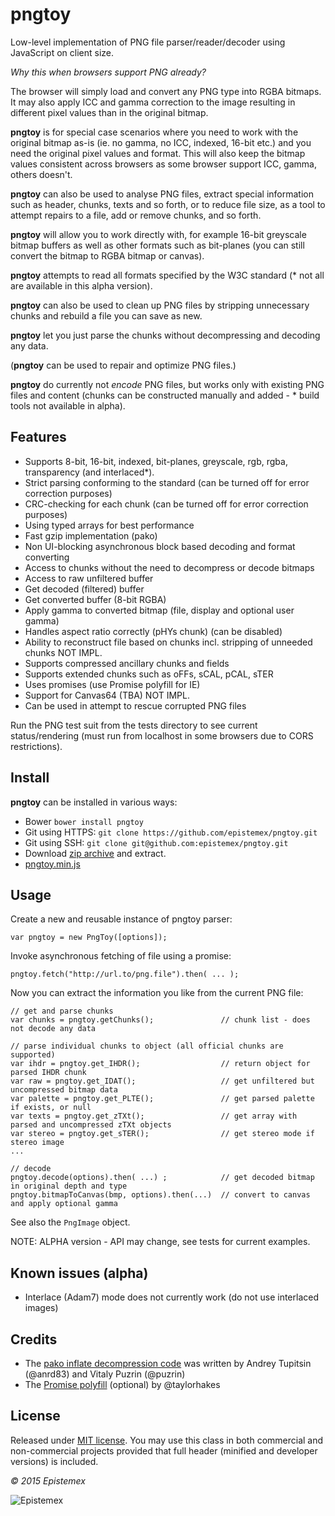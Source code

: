 ﻿pngtoy
======

Low-level implementation of PNG file parser/reader/decoder using JavaScript
on client size.

*Why this when browsers support PNG already?*

The browser will simply load and convert any PNG type into RGBA bitmaps.
It may also apply ICC and gamma correction to the image resulting in
different pixel values than in the original bitmap.

**pngtoy** is for special case scenarios where you need to work with the
original bitmap as-is (ie. no gamma, no ICC, indexed, 16-bit etc.) and
you need the original pixel values and format. This will also keep the bitmap values
consistent across browsers as some browser support ICC, gamma, others doesn't.

**pngtoy** can also be used to analyse PNG files, extract special information
such as header, chunks, texts and so forth, or to reduce file size,
as a tool to attempt repairs to a file, add or remove chunks, and so forth.

**pngtoy** will allow you to work directly with, for example 16-bit greyscale
bitmap buffers as well as other formats such as bit-planes (you can still
convert the bitmap to RGBA bitmap or canvas).

**pngtoy** attempts to read all formats specified by the W3C standard (* not all
are available in this alpha version).

**pngtoy** can also be used to clean up PNG files by stripping unnecessary
chunks and rebuild a file you can save as new.

**pngtoy** let you just parse the chunks without decompressing and decoding
any data.

(**pngtoy** can be used to repair and optimize PNG files.)

**pngtoy** do currently not *encode* PNG files, but works only with existing
PNG files and content (chunks can be constructed manually and added - * build
tools not available in alpha).


Features
--------

- Supports 8-bit, 16-bit, indexed, bit-planes, greyscale, rgb, rgba, transparency (and interlaced*).
- Strict parsing conforming to the standard (can be turned off for error correction purposes)
- CRC-checking for each chunk (can be turned off for error correction purposes)
- Using typed arrays for best performance
- Fast gzip implementation (pako)
- Non UI-blocking asynchronous block based decoding and format converting
- Access to chunks without the need to decompress or decode bitmaps
- Access to raw unfiltered buffer
- Get decoded (filtered) buffer
- Get converted buffer (8-bit RGBA)
- Apply gamma to converted bitmap (file, display and optional user gamma)
- Handles aspect ratio correctly (pHYs chunk) (can be disabled)
- Ability to reconstruct file based on chunks incl. stripping of unneeded chunks NOT IMPL.
- Supports compressed ancillary chunks and fields
- Supports extended chunks such as oFFs, sCAL, pCAL, sTER
- Uses promises (use Promise polyfill for IE)
- Support for Canvas64 (TBA) NOT IMPL.
- Can be used in attempt to rescue corrupted PNG files

Run the PNG test suit from the tests directory to see current status/rendering (must run
from localhost in some browsers due to CORS restrictions).


Install
-------

**pngtoy** can be installed in various ways:

- Bower `bower install pngtoy`
- Git using HTTPS: `git clone https://github.com/epistemex/pngtoy.git`
- Git using SSH: `git clone git@github.com:epistemex/pngtoy.git`
- Download [zip archive](https://github.com/epistemex/pngtoy/archive/master.zip) and extract.
- [pngtoy.min.js](https://raw.githubusercontent.com/epistemex/pngtoy/master/pngtoy.min.js)


Usage
-----

Create a new and reusable instance of pngtoy parser:

    var pngtoy = new PngToy([options]);

Invoke asynchronous fetching of file using a promise:

    pngtoy.fetch("http://url.to/png.file").then( ... );

Now you can extract the information you like from the current PNG file:

    // get and parse chunks
    var chunks = pngtoy.getChunks();        	   // chunk list - does not decode any data

    // parse individual chunks to object (all official chunks are supported)
    var ihdr = pngtoy.get_IHDR();            	   // return object for parsed IHDR chunk
    var raw = pngtoy.get_IDAT();             	   // get unfiltered but uncompressed bitmap data
    var palette = pngtoy.get_PLTE();               // get parsed palette if exists, or null
    var texts = pngtoy.get_zTXt();                 // get array with parsed and uncompressed zTXt objects
    var stereo = pngtoy.get_sTER();                // get stereo mode if stereo image
    ...

    // decode
    pngtoy.decode(options).then( ...) ;            // get decoded bitmap in original depth and type
    pngtoy.bitmapToCanvas(bmp, options).then(...)  // convert to canvas and apply optional gamma

See also the `PngImage` object.

NOTE: ALPHA version - API may change, see tests for current examples.


Known issues (alpha)
--------------------

- Interlace (Adam7) mode does not currently work (do not use interlaced images)


Credits
-------

- The [pako inflate decompression code](https://github.com/nodeca/pako) was written by Andrey Tupitsin (@anrd83) and Vitaly Puzrin (@puzrin)
- The [Promise polyfill](https://github.com/taylorhakes/promise-polyfill) (optional) by @taylorhakes


License
-------

Released under [MIT license](http://choosealicense.com/licenses/mit/). You may use this class in both commercial and non-commercial projects provided that full header (minified and developer versions) is included.


*&copy; 2015 Epistemex*

![Epistemex](http://i.imgur.com/wZSsyt8.png)
